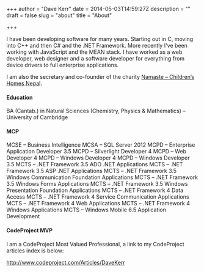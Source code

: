 +++
author = "Dave Kerr"
date = 2014-05-03T14:59:27Z
description = ""
draft = false
slug = "about"
title = "About"

+++


I have been developing software for many years. Starting out in C, moving into C++ and then C# and the .NET Framework. More recently I've been working with JavaScript and the MEAN stack. I have worked as a web developer, web designer and a software developer for everything from device drivers to full enterprise applications.

I am also the secretary and co-founder of the charity [Namaste – Children’s Homes Nepal](http://www.childrenshomesnepal.org).

#### Education

BA (Cantab.) in Natural Sciences (Chemistry, Physics & Mathematics) – University of Cambridge

#### MCP

MCSE – Business Intelligence
MCSA – SQL Server 2012
MCPD – Enterprise Application Developer 3.5
MCPD – Silverlight Developer 4
MCPD – Web Developer 4
MCPD – Windows Developer 4
MCPD – Windows Developer 3.5
MCTS – .NET Framework 3.5 ADO .NET Applications
MCTS – .NET Framework 3.5 ASP .NET Applications
MCTS – .NET Framework 3.5 Windows Communication Foundation Applications
MCTS – .NET Framework 3.5 Windows Forms Applications
MCTS – .NET Framework 3.5 Windows Presentation Foundation Applications
MCTS – .NET Framework 4 Data Access
MCTS – .NET Framework 4 Service Communication Applications
MCTS – .NET Framework 4 Web Applications
MCTS – .NET Framework 4 Windows Applications
MCTS – Windows Mobile 6.5 Application Development

#### CodeProject MVP

I am a CodeProject Most Valued Professional, a link to my CodeProject articles index is below:

http://www.codeproject.com/Articles/DaveKerr

